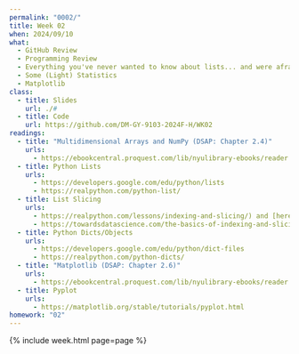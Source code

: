 ```yaml
---
permalink: "0002/"
title: Week 02
when: 2024/09/10
what:
  - GitHub Review
  - Programming Review
  - Everything you've never wanted to know about lists... and were afraid to ask
  - Some (Light) Statistics
  - Matplotlib
class:
  - title: Slides
    url: ./#
  - title: Code
    url: https://github.com/DM-GY-9103-2024F-H/WK02
readings:
  - title: "Multidimensional Arrays and NumPy (DSAP: Chapter 2.4)"
    urls:
      - https://ebookcentral.proquest.com/lib/nyulibrary-ebooks/reader.action?docID=5264120&ppg=105
  - title: Python Lists
    urls:
      - https://developers.google.com/edu/python/lists
      - https://realpython.com/python-list/
  - title: List Slicing
    urls:
      - https://realpython.com/lessons/indexing-and-slicing/) and [here](
      - https://towardsdatascience.com/the-basics-of-indexing-and-slicing-python-lists-2d12c90a94cf
  - title: Python Dicts/Objects
    urls:
      - https://developers.google.com/edu/python/dict-files
      - https://realpython.com/python-dicts/
  - title: "Matplotlib (DSAP: Chapter 2.6)"
    urls:
      - https://ebookcentral.proquest.com/lib/nyulibrary-ebooks/reader.action?docID=5264120&ppg=118
  - title: Pyplot
    urls:
      - https://matplotlib.org/stable/tutorials/pyplot.html
homework: "02"
---
```

{% include week.html page=page %}
